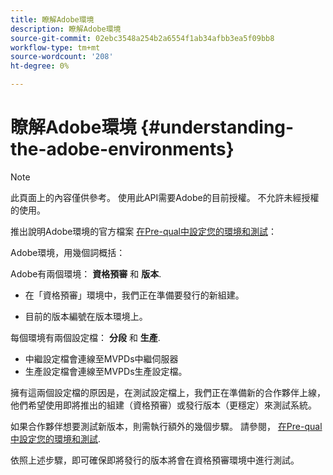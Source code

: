 ```yaml
---
title: 瞭解Adobe環境
description: 瞭解Adobe環境
source-git-commit: 02ebc3548a254b2a6554f1ab34afbb3ea5f09bb8
workflow-type: tm+mt
source-wordcount: '208'
ht-degree: 0%

---
```


# 瞭解Adobe環境 {#understanding-the-adobe-environments}

>[!NOTE]
>
>此頁面上的內容僅供參考。 使用此API需要Adobe的目前授權。 不允許未經授權的使用。

推出說明Adobe環境的官方檔案 [在Pre-qual中設定您的環境和測試](/help/authentication/setting-up-your-environment-and-testing-in-prequal.md)：

Adobe環境，用幾個詞概括：

Adobe有兩個環境： **資格預審** 和 **版本**.

* 在「資格預審」環境中，我們正在準備要發行的新組建。

* 目前的版本編號在版本環境上。

每個環境有兩個設定檔： **分段** 和 **生產**.

* 中繼設定檔會連線至MVPDs中繼伺服器
* 生產設定檔會連線至MVPDs生產設定檔。

擁有這兩個設定檔的原因是，在測試設定檔上，我們正在準備新的合作夥伴上線，他們希望使用即將推出的組建（資格預審）或發行版本（更穩定）來測試系統。

如果合作夥伴想要測試新版本，則需執行額外的幾個步驟。 請參閱， [在Pre-qual中設定您的環境和測試](/help/authentication/setting-up-your-environment-and-testing-in-prequal.md).

依照上述步驟，即可確保即將發行的版本將會在資格預審環境中進行測試。
